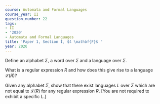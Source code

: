 ```yaml
---
course: Automata and Formal Languages
course_year: II
question_number: 22
tags:
- II
- '2020'
- Automata and Formal Languages
title: 'Paper 1, Section I, $4 \mathbf{F}$ '
year: 2020
---
```




Define an alphabet $\Sigma$, a word over $\Sigma$ and a language over $\Sigma$.

What is a regular expression $R$ and how does this give rise to a language $\mathcal{L}(R) ?$

Given any alphabet $\Sigma$, show that there exist languages $L$ over $\Sigma$ which are not equal to $\mathcal{L}(R)$ for any regular expression $R$. [You are not required to exhibit a specific $L$.]